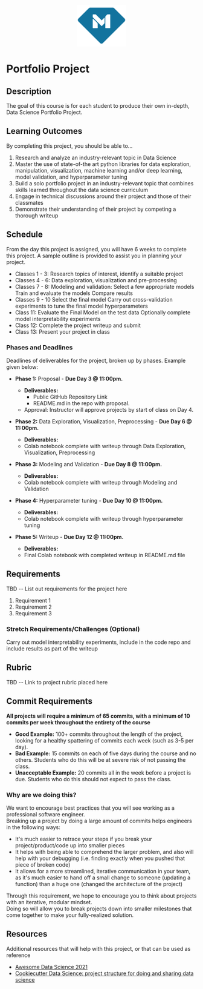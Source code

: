 <p align="center">
  <a href="https://www.makeschool.com">
      <img alt="Make School Logo" src="./Web/logo-icononly.svg" height="110">
  </a>
</p>

# Portfolio Project

## Description
The goal of this course is for each student to produce their own in-depth, Data Science Portfolio Project.


## Learning Outcomes
By completing this project, you should be able to…

1. Research and analyze an industry-relevant topic in Data Science
1. Master the use of state-of-the art python libraries for data exploration, manipulation, visualization, machine learning and/or deep learning, model validation, and hyperparameter tuning
1. Build a solo portfolio project in an industry-relevant topic that combines skills learned throughout the data science curriculum
1. Engage in technical discussions around their project and those of their classmates
1. Demonstrate their understanding of their project by competing a thorough writeup


## Schedule

From the day this project is assigned, you will have 6 weeks to complete this project. A sample outline is provided to assist you in planning your project.

- Classes 1 - 3: Research topics of interest, identify a suitable project
- Classes 4 - 6: Data exploration, visualization and pre-processing
- Classes 7 - 8: Modeling and validation:
  Select a few appropriate models
  Train and evaluate the models
  Compare results
- Classes 9 - 10
  Select the final model
  Carry out cross-validation experiments to tune the final model hyperparameters
- Class 11:
  Evaluate the Final Model on the test data
  Optionally complete model interpretability experiments
- Class 12: Complete the project writeup and submit
- Class 13: Present your project in class


### Phases and Deadlines
Deadlines of deliverables for the project, broken up by phases. Example given below:

- **Phase 1:** Proposal - **Due Day 3 @ 11:00pm.**
    - **Deliverables:**
        - Public GitHub Repository Link
        - README.md in the repo with proposal.
    - Approval: Instructor will approve projects by start of class on Day 4.
- **Phase 2:** Data Exploration, Visualization, Preprocessing - **Due Day 6 @ 11:00pm.**
    - **Deliverables:**
    - Colab notebook complete with writeup through Data Exploration, Visualization, Preprocessing
- **Phase 3:** Modeling and Validation - **Due Day 8 @ 11:00pm.**
    - **Deliverables:**
    - Colab notebook complete with writeup through Modeling and Validation

- **Phase 4:**  Hyperparameter tuning - **Due Day 10 @ 11:00pm.**
    - **Deliverables:**
    - Colab notebook complete with writeup through hyperparameter tuning
- **Phase 5:**  Writeup - **Due Day 12 @ 11:00pm.**
    - **Deliverables:**
    - Final Colab notebook with completed writeup in README.md file


## Requirements
TBD -- List out requirements for the project here

1. Requirement 1
1. Requirement 2
1. Requirement 3

### Stretch Requirements/Challenges (Optional)
Carry out model interpretability experiments, include in the code repo and include results as part of the writeup


## Rubric
TBD -- Link to project rubric placed here

## Commit Requirements

**All projects will require a minimum of 65 commits, with a minimum of 10 commits per week throughout the entirety of the course**

- **Good Example:** 100+ commits throughout the length of the project, looking for a healthy spattering of commits each week (such as 3-5 per day).
- **Bad Example:** 15 commits on each of five days during the course and no others. Students who do this will be at severe risk of not passing the class.
- **Unacceptable Example:** 20 commits all in the week before a project is due. Students who do this should not expect to pass the class.

### Why are we doing this?
We want to encourage best practices that you will see working as a professional software engineer.  
Breaking up a project by doing a large amount of commits helps engineers in the following ways:

- It's much easier to retrace your steps if you break your project/product/code up into smaller pieces
- It helps with being able to comprehend the larger problem, and also will help with your debugging (i.e. finding exactly when you pushed that piece of broken code)
- It allows for a more streamlined, iterative communication in your team, as it's much easier to hand off a small change to someone (updating a function) than a huge one (changed the architecture of the project)

Through this requirement, we hope to encourage you to think about projects with an iterative, modular mindset.  
Doing so will allow you to break projects down into smaller milestones that come together to make your fully-realized solution.

## Resources
Additional resources that will help with this project, or that can be used as reference

- [Awesome Data Science 2021
](https://docs.google.com/document/d/1vGG0Q5t_aVZ6VaSUfDnfnZXlqajFU5Ji-TXAIgpYJT8/edit?usp=sharing)
- [Cookiecutter Data Science: project structure for doing and sharing data science](https://drivendata.github.io/cookiecutter-data-science/)
